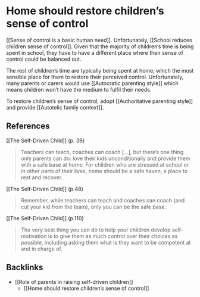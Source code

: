 # Home should restore children’s sense of control
[[Sense of control is a basic human need]]. Unfortunately, [[School reduces children sense of control]].  Given that the majority of children’s time is being spent in school, they have to have a different place where their sense of control could be balanced out.

The rest of children’s time are typically being spent at home, which the most sensible place for them to restore their perceived control. Unfortunately, many parents or carers would use [[Autocratic parenting style]] which means children won’t have the medium to fulfil their needs.

To restore children’s sense of control, adopt [[Authoritative parenting style]] and provide [[Autotelic family context]].

## References
[[The Self-Driven Child]] (p. 39)
> Teachers can teach, coaches can coach […], but there’s one thing only parents can do: love their kids unconditionally and provide them with a safe base at home. For children who are stressed at school or in other parts of their lives, home should be a safe haven, a place to rest and recover.

[[The Self-Driven Child]] (p.48)
> Remember, while teachers can teach and coaches can coach (and cut your kid from the team), only you can be the safe base.

[[The Self-Driven Child]] (p.110)
> The very best thing you can do to help your children develop self-motivation is to give them as much control over their choices as possible, including asking them what is they want to be competent at and in charge of.

## Backlinks
* [[Role of parents in raising self-driven children]]
	* [[Home should restore children’s sense of control]]

<!-- #evergreen -->

<!-- {BearID:D5531AA7-7387-4C93-9D72-701F7854FC88-41464-00004D70C39F66F6} -->
